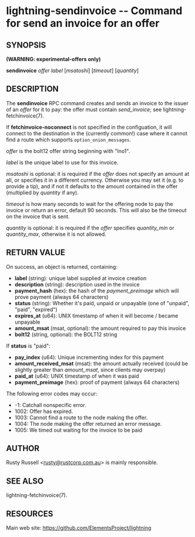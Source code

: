 lightning-sendinvoice -- Command for send an invoice for an offer
=================================================================

SYNOPSIS
--------

**(WARNING: experimental-offers only)**

**sendinvoice** *offer* *label* [*msatoshi*] [*timeout*] [*quantity*]

DESCRIPTION
-----------

The **sendinvoice** RPC command creates and sends an invoice to the
issuer of an *offer* for it to pay: the offer must contain
*send_invoice*; see lightning-fetchinvoice(7).

If **fetchinvoice-noconnect** is not specified in the configuation, it
will connect to the destination in the (currently common!) case where it
cannot find a route which supports `option_onion_messages`.

*offer* is the bolt12 offer string beginning with "lno1".

*label* is the unique label to use for this invoice.

*msatoshi* is optional: it is required if the *offer* does not specify
an amount at all, or specifies it in a different currency.  Otherwise
you may set it (e.g. to provide a tip), and if not it defaults to the
amount contained in the offer (multiplied by *quantity* if any).

*timeout* is how many seconds to wait for the offering node to pay the
invoice or return an error, default 90 seconds.  This will also be the
timeout on the invoice that is sent.

*quantity* is optional: it is required if the *offer* specifies
*quantity_min* or *quantity_max*, otherwise it is not allowed.

RETURN VALUE
------------

[comment]: # (GENERATE-FROM-SCHEMA-START)
On success, an object is returned, containing:

- **label** (string): unique label supplied at invoice creation
- **description** (string): description used in the invoice
- **payment\_hash** (hex): the hash of the *payment_preimage* which will prove payment (always 64 characters)
- **status** (string): Whether it's paid, unpaid or unpayable (one of "unpaid", "paid", "expired")
- **expires\_at** (u64): UNIX timestamp of when it will become / became unpayable
- **amount\_msat** (msat, optional): the amount required to pay this invoice
- **bolt12** (string, optional): the BOLT12 string

If **status** is "paid":

  - **pay\_index** (u64): Unique incrementing index for this payment
  - **amount\_received\_msat** (msat): the amount actually received (could be slightly greater than *amount_msat*, since clients may overpay)
  - **paid\_at** (u64): UNIX timestamp of when it was paid
  - **payment\_preimage** (hex): proof of payment (always 64 characters)

[comment]: # (GENERATE-FROM-SCHEMA-END)

The following error codes may occur:
- -1: Catchall nonspecific error.
- 1002: Offer has expired.
- 1003: Cannot find a route to the node making the offer.
- 1004: The node making the offer returned an error message.
- 1005: We timed out waiting for the invoice to be paid

AUTHOR
------

Rusty Russell <<rusty@rustcorp.com.au>> is mainly responsible.

SEE ALSO
--------

lightning-fetchinvoice(7).

RESOURCES
---------

Main web site: <https://github.com/ElementsProject/lightning>

[comment]: # ( SHA256STAMP:adff5e5f321dc5245067f4ed6ad9a404f5f4a783ae5ab2715a9064cbd570f7f1)
